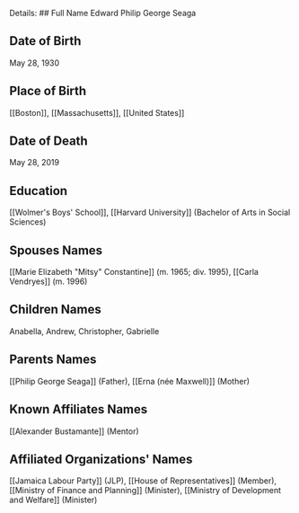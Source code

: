 Details: ## Full Name
Edward Philip George Seaga

## Date of Birth
May 28, 1930

## Place of Birth
[[Boston]], [[Massachusetts]], [[United States]]

## Date of Death
May 28, 2019

## Education
[[Wolmer's Boys' School]],
[[Harvard University]] (Bachelor of Arts in Social Sciences)

## Spouses Names
[[Marie Elizabeth "Mitsy" Constantine]] (m. 1965; div. 1995),
[[Carla Vendryes]] (m. 1996)

## Children Names
Anabella, Andrew, Christopher, Gabrielle

## Parents Names
[[Philip George Seaga]] (Father),
[[Erna (née Maxwell)]] (Mother)

## Known Affiliates Names
[[Alexander Bustamante]] (Mentor)

## Affiliated Organizations' Names
[[Jamaica Labour Party]] (JLP),
[[House of Representatives]] (Member),
[[Ministry of Finance and Planning]] (Minister),
[[Ministry of Development and Welfare]] (Minister)
